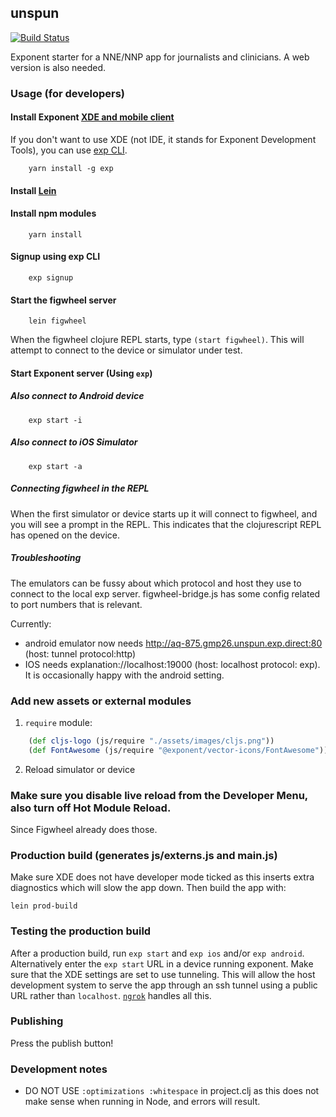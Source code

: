## unspun
[![Build Status](https://travis-ci.org/WintonCentre/unspun.svg?branch=master)](https://travis-ci.org/WintonCentre/unspun)

Exponent starter for a NNE/NNP app for journalists and clinicians. A web version is also needed.

### Usage (for developers)

#### Install Exponent [XDE and mobile client](https://docs.getexponent.com/versions/v11.0.0/introduction/installation.html)

If you don't want to use XDE (not IDE, it stands for Exponent Development Tools), you can use [exp CLI](https://docs.getexponent.com/versions/v11.0.0/guides/exp-cli.html).

``` shell
    yarn install -g exp
```

#### Install [Lein](http://leiningen.org/#install)

#### Install npm modules

``` shell
    yarn install
```

#### Signup using exp CLI

``` shell
    exp signup
```

#### Start the figwheel server
``` shell
    lein figwheel
```
When the figwheel clojure REPL starts, type `(start figwheel)`. This will attempt to connect to the device or simulator under test.

#### Start Exponent server (Using `exp`)

##### Also connect to Android device

``` shell
    exp start -i
```

##### Also connect to iOS Simulator

``` shell
    exp start -a
```
##### Connecting figwheel in the REPL

When the first simulator or device starts up it will connect to figwheel, and you will see a prompt in the REPL. This indicates that the clojurescript REPL has opened on the device.

##### Troubleshooting
The emulators can be fussy about which protocol and host they use to connect to the local exp server. figwheel-bridge.js has some config related to port numbers that is relevant.

Currently:
* android emulator now needs http://aq-875.gmp26.unspun.exp.direct:80   (host: tunnel protocol:http)
* IOS needs explanation://localhost:19000 (host: localhost protocol: exp). It is occasionally happy with the android setting.

### Add new assets or external modules
1. `require` module:

``` clj
    (def cljs-logo (js/require "./assets/images/cljs.png"))
    (def FontAwesome (js/require "@exponent/vector-icons/FontAwesome"))
```
2. Reload simulator or device

### Make sure you disable live reload from the Developer Menu, also turn off Hot Module Reload.
Since Figwheel already does those.

### Production build (generates js/externs.js and main.js)
Make sure XDE does not have developer mode ticked as this inserts extra diagnostics which will slow the app down.
Then build the app with:
``` shell
lein prod-build
```
### Testing the production build
After a production build, run `exp start` and `exp ios` and/or `exp android`. Alternatively enter the `exp start` URL in a device running exponent. Make sure that the XDE settings are set to use tunneling. This will allow the host development system to serve the app through an ssh tunnel using a public URL rather than `localhost`. [`ngrok`](https://ngrok.com) handles all this.

### Publishing
Press the publish button!

### Development notes
* DO NOT USE `:optimizations :whitespace` in project.clj as this does not make sense when running in Node, and errors will result.
